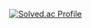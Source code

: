 
<div align = "center">


[![Solved.ac Profile](http://mazassumnida.wtf/api/v2/generate_badge?boj=ljw4287)](https://solved.ac/ljw4287/)


